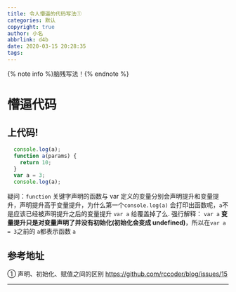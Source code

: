 ```yaml
---
title: 令人懵逼的代码写法①
categories: 默认
copyright: true
author: 小名
abbrlink: d4b
date: 2020-03-15 20:28:35
tags:
---
```


{% note info %}脑残写法！{% endnote %}

<!-- more -->

# 懵逼代码

## 上代码!

```JavaScript
  console.log(a);
  function a(params) {
    return 10;
  }
  var a = 3;
  console.log(a);
```

疑问：`function` 关键字声明的函数与 var 定义的变量分别会声明提升和变量提升，声明提升高于变量提升，为什么第一个`console.log(a)` 会打印出函数呢，`a`不是应该已经被声明提升之后的变量提升 `var a` 给覆盖掉了么.
强行解释： `var a` **变量提升只是对变量声明了并没有初始化(初始化会变成 undefined)**，所以在`var a = 3`之前的 `a`都表示函数 `a`

## 参考地址

① 声明、初始化、赋值之间的区别 https://github.com/rccoder/blog/issues/15

---
